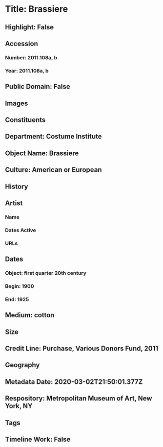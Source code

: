 # Title: Brassiere
## Highlight: False
## Accession
### Number: 2011.108a, b
### Year: 2011.108a, b
## Public Domain: False
## Images
## Constituents
## Department: Costume Institute
## Object Name: Brassiere
## Culture: American or European
## History
## Artist
### Name
### Dates Active
### URLs
## Dates
### Object: first quarter 20th century
### Begin: 1900
### End: 1925
## Medium: cotton
## Size
## Credit Line: Purchase, Various Donors Fund, 2011
## Geography
## Metadata Date: 2020-03-02T21:50:01.377Z
## Respository: Metropolitan Museum of Art, New York, NY
## Tags
## Timeline Work: False